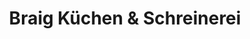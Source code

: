 ---
title: "Braig Küchen & Schreinerei"
url: /allmendingen/braig-kuechen-und-schreinerei/
shop: Küchen
---